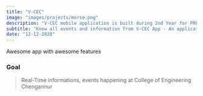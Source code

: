 ```yaml
---
title: "V-CEC"
image: "images/projects/morse.png"
description: "V-CEC mobile application is built during 2nd Year for PRODDEC Organization at College of Engineering Chengannur"
subtitle: "Know all events and information from V-CEC App - An application containing real-time events"
date: "12-12-2020"
---
```


Awesome app with awesome features

### Goal

> Real-Time informations, events happening at College of Engineering Chengannur